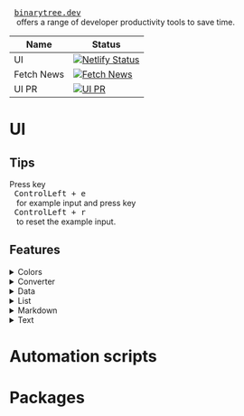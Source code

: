 <kbd> <br> [binarytree.dev](https://binarytree.dev) <br> </kbd> offers a range of developer productivity tools to save time.

| Name       | Status                                                                                                                                                                  |
| ---------- | ----------------------------------------------------------------------------------------------------------------------------------------------------------------------- |
| UI         | [![Netlify Status](https://api.netlify.com/api/v1/badges/304f7283-52f9-4f01-918a-9d35c3257fb0/deploy-status)](https://app.netlify.com/sites/binarytree-dev/deploys)     |
| Fetch News | [![Fetch News](https://github.com/lifeparticle/binarytree/actions/workflows/news.yml/badge.svg)](https://github.com/lifeparticle/binarytree/actions/workflows/news.yml) |
| UI PR      | [![UI PR](https://github.com/lifeparticle/binarytree/actions/workflows/ui-pr.yml/badge.svg)](https://github.com/lifeparticle/binarytree/actions/workflows/ui-pr.yml)    |

# UI

## Tips

Press key <kbd> <br> ControlLeft + e <br> </kbd> for example input and press key <kbd> <br> ControlLeft + r <br> </kbd> to reset the example input.

## Features

<details>
  <summary>Colors</summary>

- <kbd>[Color Picker](https://binarytree.dev/cp)</kbd>

</details>

<details>
  <summary>Converter</summary>

- <kbd>[Base64](https://binarytree.dev/base_64)</kbd>
- <kbd>[Pixel Converter](https://binarytree.dev/pixel_converter)</kbd>

</details>

<details>
  <summary>Data</summary>

- <kbd>[Data Generator](https://binarytree.dev/data_gen)</kbd>
- <kbd>[Image Generator From Colors](https://binarytree.dev/igfc)</kbd>
- <kbd>[Sorting](https://binarytree.dev/sorting)</kbd>

</details>

<details>
  <summary>List</summary>

- <kbd>[Blog](https://binarytree.dev/list/blog)</kbd>
- <kbd>[Book](https://binarytree.dev/list/book)</kbd>
- <kbd>[Course](https://binarytree.dev/list/course)</kbd>
- <kbd>[Github](https://binarytree.dev/list/github)</kbd>
- <kbd>[Icon](https://binarytree.dev/icon)</kbd>
- <kbd>[Movie](https://binarytree.dev/list/movie)</kbd>
- <kbd>[Plugin](https://binarytree.dev/list/plugin)</kbd>
- <kbd>[Tool](https://binarytree.dev/list/tool)</kbd>
- <kbd>[TV Series](https://binarytree.dev/list/tv-series)</kbd>
- <kbd>[Youtube](https://binarytree.dev/list/youtube)</kbd>

</details>

<details>
  <summary>Markdown</summary>

- <kbd>[Markdown Editor](https://binarytree.dev/me)</kbd>
- <kbd>[Table Of Content](https://binarytree.dev/toc)</kbd>
- <kbd>[Markdown Table Generator](https://binarytree.dev/md_table_generator)</kbd>

</details>

<details>
  <summary>Text</summary>

- <kbd>[Text Editor](https://binarytree.dev/te)</kbd>

</details>

# Automation scripts

# Packages
